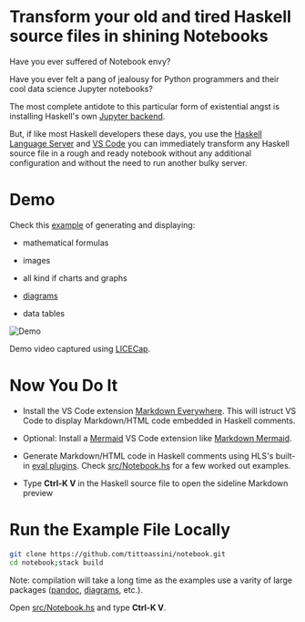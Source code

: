 # Transform your old and tired Haskell source files in  shining Notebooks 

Have you ever suffered of Notebook envy?

Have you ever felt a pang of jealousy for Python programmers and their cool data science Jupyter notebooks?

The most complete antidote to this particular form of existential angst is installing Haskell's own [Jupyter backend](https://hackage.haskell.org/package/ihaskell).

But, if like most Haskell developers these days, you use the [Haskell Language Server](https://github.com/haskell/haskell-language-server) and [VS Code](https://code.visualstudio.com/) you can immediately transform any Haskell source file in a rough and ready notebook without any additional configuration and without the need to run another bulky server.

# Demo

Check this [example](src/Notebook.hs) of generating and displaying:

* mathematical formulas

* images

* all kind if charts and graphs

* [diagrams](https://hackage.haskell.org/package/diagrams)

* data tables


![Demo](notebook.gif)


Demo video captured using [LICECap](https://www.cockos.com/licecap/).

# Now You Do It

* Install the VS Code extension [Markdown Everywhere](https://marketplace.visualstudio.com/items?itemName=zhaouv.vscode-markdown-everywhere). This will istruct VS Code to display Markdown/HTML code embedded in Haskell comments.

* Optional: Install a [Mermaid](https://mermaid-js.github.io/mermaid) VS Code extension like [Markdown Mermaid](https://marketplace.visualstudio.com/items?itemName=bierner.markdown-mermaid).

* Generate Markdown/HTML code in Haskell comments using HLS's built-in [eval plugins](https://github.com/haskell/haskell-language-server/blob/master/plugins/hls-eval-plugin/README.md). Check [src/Notebook.hs](src/Notebook.hs) for a few worked out examples. 

* Type **Ctrl-K V** in the Haskell source file to open the sideline Markdown preview 

# Run the Example File Locally

```bash
git clone https://github.com/tittoassini/notebook.git
cd notebook;stack build
```

Note: compilation will take a long time as the examples use a varity of large packages ([pandoc](https://hackage.haskell.org/package/pandoc), [diagrams](https://hackage.haskell.org/package/diagrams), etc.).

Open [src/Notebook.hs](src/Notebook.hs) and type **Ctrl-K V**.




